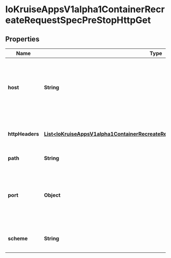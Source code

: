 
# IoKruiseAppsV1alpha1ContainerRecreateRequestSpecPreStopHttpGet

## Properties
Name | Type | Description | Notes
------------ | ------------- | ------------- | -------------
**host** | **String** | Host name to connect to, defaults to the pod IP. You probably want to set \&quot;Host\&quot; in httpHeaders instead. |  [optional]
**httpHeaders** | [**List&lt;IoKruiseAppsV1alpha1ContainerRecreateRequestSpecPreStopHttpGetHttpHeaders&gt;**](IoKruiseAppsV1alpha1ContainerRecreateRequestSpecPreStopHttpGetHttpHeaders.md) | Custom headers to set in the request. HTTP allows repeated headers. |  [optional]
**path** | **String** | Path to access on the HTTP server. |  [optional]
**port** | **Object** | Name or number of the port to access on the container. Number must be in the range 1 to 65535. Name must be an IANA_SVC_NAME. | 
**scheme** | **String** | Scheme to use for connecting to the host. Defaults to HTTP. |  [optional]



